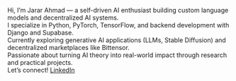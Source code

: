 Hi, I’m Jarar Ahmad — a self-driven AI enthusiast building custom language models and decentralized AI systems.  
I specialize in Python, PyTorch, TensorFlow, and backend development with Django and Supabase.  
Currently exploring generative AI applications (LLMs, Stable Diffusion) and decentralized marketplaces like Bittensor.  
Passionate about turning AI theory into real-world impact through research and practical projects.  
Let’s connect! [LinkedIn](https://www.linkedin.com/in/jararahmad/)
